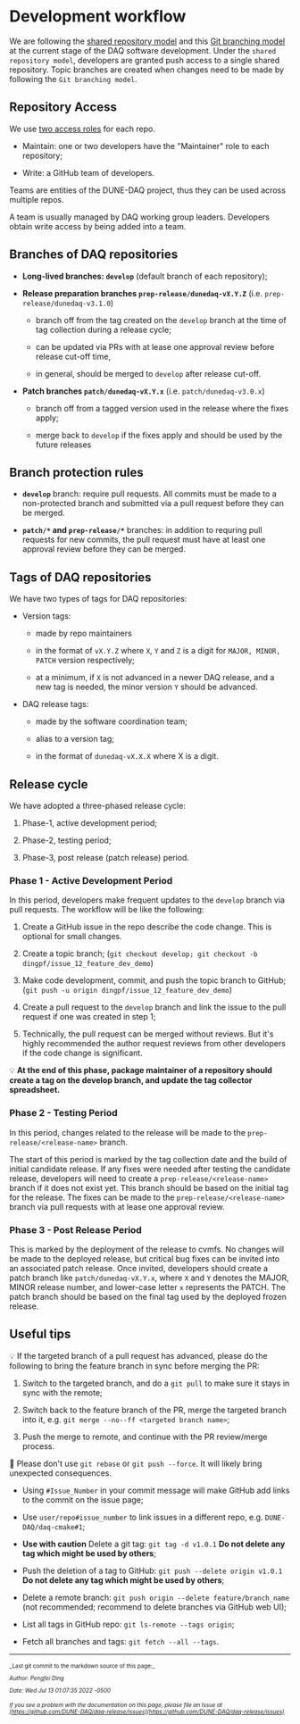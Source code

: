 # Development workflow

We are following the [shared repository model](https://docs.github.com/en/github/collaborating-with-issues-and-pull-requests/about-collaborative-development-models) and this [Git branching model](https://nvie.com/posts/a-successful-git-branching-model/) at the current stage of the DAQ software development. Under the `shared repository model`, developers are granted push access to a single shared repository. Topic branches are created when changes need to be made by following the `Git branching model`.

## Repository Access

We use [two access roles](https://home.fnal.gov/~dingpf/repo_access_role.png) for each repo.


* Maintain: one or two developers have the "Maintainer" role to each repository;

* Write: a GitHub team of developers.

Teams are entities of the DUNE-DAQ project, thus they can be used across multiple repos.

A team is usually managed by DAQ working group leaders. Developers obtain write access by being added into a team. 

## Branches of DAQ repositories


* **Long-lived branches: `develop`** (default branch of each repository);

* **Release preparation branches `prep-release/dunedaq-vX.Y.Z`** (i.e. `prep-release/dunedaq-v3.1.0`)

    * branch off from the tag created on the `develop` branch at the time of tag collection during a release cycle;

    * can be updated via PRs with at lease one approval review before release cut-off time, 

    * in general, should be merged to `develop` after release cut-off.

* **Patch branches `patch/dunedaq-vX.Y.x`** (i.e. `patch/dunedaq-v3.0.x`)

    * branch off from a tagged version used in the release where the fixes apply;

    * merge back to `develop` if the fixes apply and should be used by the future releases

## Branch protection rules


* **`develop`** branch: require pull requests. All commits must be made to a non-protected branch and submitted via a pull request before they can be merged.

* **`patch/*` and `prep-release/*`** branches: in addition to requring pull requests for new commits, the pull request must have at least one approval review before they can be merged.

## Tags of DAQ repositories

We have two types of tags for DAQ repositories:


* Version tags: 

    * made by repo maintainers

    * in the format of `vX.Y.Z` where `X`, `Y` and `Z` is a digit for `MAJOR, MINOR, PATCH` version respectively;

    * at a minimum, if `X` is not advanced in a newer DAQ release, and a new tag is needed, the minor version `Y` should be advanced.

* DAQ release tags: 

    * made by the software coordination team;

    * alias to a version tag;

    * in the format of `dunedaq-vX.X.X` where X is a digit.

## Release cycle 

We have adopted a three-phased release cycle:


1. Phase-1, active development period;


2. Phase-2, testing period;


3. Phase-3, post release (patch release) period.

### Phase 1 - Active Development Period
 
In this period, developers make frequent updates to the `develop` branch via pull requests. The workflow will be like the following:



1. Create a GitHub issue in the repo describe the code change. This is optional for small changes.


2. Create a topic branch; (`git checkout develop; git checkout -b dingpf/issue_12_feature_dev_demo`)


3. Make code development, commit, and push the topic branch to GitHub; (`git push -u origin dingpf/issue_12_feature_dev_demo`)


4. Create a pull request to the `develop` branch and link the issue to the pull request if one was created in step 1;


5. Technically, the pull request can be merged without reviews. But it's highly recommended the author request reviews from other developers if the code change is significant.

💡 **At the end of this phase, package maintainer of a repository should create a tag on the develop branch, and update the tag collector spreadsheet.**


### Phase 2 - Testing Period

In this period, changes related to the release will be made to the `prep-release/<release-name>` branch.

The start of this period is marked by the tag collection date and the build of initial candidate release. If any fixes were needed after testing the candidate release, developers will need to create a `prep-release/<release-name>` branch if it does not exist yet. This branch should be based on the initial tag for the release. The fixes can be made to the `prep-release/<release-name>` branch via pull requests with at lease one approval review.

### Phase 3 - Post Release Period

This is marked by the deployment of the release to cvmfs. No changes will be made to the deployed release, but critical bug fixes can be invited into an associated patch release. Once invited, developers should create a patch branch like `patch/dunedaq-vX.Y.x`, where `X` and `Y` denotes the MAJOR, MINOR release number, and lower-case letter `x` represents the PATCH. The patch branch should be based on the final tag used by the deployed frozen release.



## Useful tips


💡 If the targeted branch of a pull request has advanced, please do the following to bring the feature branch in sync before merging the PR:


1. Switch to the targeted branch, and do a `git pull` to make sure it stays in sync with the remote;


2. Switch back to the feature branch of the PR, merge the targeted branch into it, e.g. `git merge --no--ff <targeted branch name>`;


3. Push the merge to remote, and continue with the PR review/merge process.

:red_circle: Please don't use `git rebase` or `git push --force`. It will likely bring unexpected consequences.


* Using `#Issue_Number` in your commit message will make GitHub add links to the commit on the issue page;

* Use `user/repo#issue_number` to link issues in a different repo, e.g. `DUNE-DAQ/daq-cmake#1`;

* **Use with caution** Delete a git tag: `git tag -d v1.0.1` **Do not delete any tag which might be used by others**;

* Push the deletion of a tag to GitHub: `git push --delete origin v1.0.1` **Do not delete any tag which might be used by others**;

* Delete a remote branch: `git push origin --delete feature/branch_name` (not recommended; recommend to delete branches via GitHub web UI);

* List all tags in GitHub repo: `git ls-remote --tags origin`;

* Fetch all branches and tags: `git fetch --all --tags`.

<!---
## Screenshots of some examples

### Repository access

![repo-access](https://i.imgur.com/ddLJeif.png)

### Branch settings

![branch-settings](https://i.imgur.com/WbBJB86.png)

### Branch protection rules

![branch-protection-rules](https://i.imgur.com/NMp0vMU.png)

### Managing branches

![managing-branches](https://i.imgur.com/d25W5er.png)

### View Network Graph

![network-graph](https://i.imgur.com/ogmjKYr.png)
--->


-----

<font size="1">
_Last git commit to the markdown source of this page:_


_Author: Pengfei Ding_

_Date: Wed Jul 13 01:07:35 2022 -0500_

_If you see a problem with the documentation on this page, please file an Issue at [https://github.com/DUNE-DAQ/daq-release/issues](https://github.com/DUNE-DAQ/daq-release/issues)_
</font>
